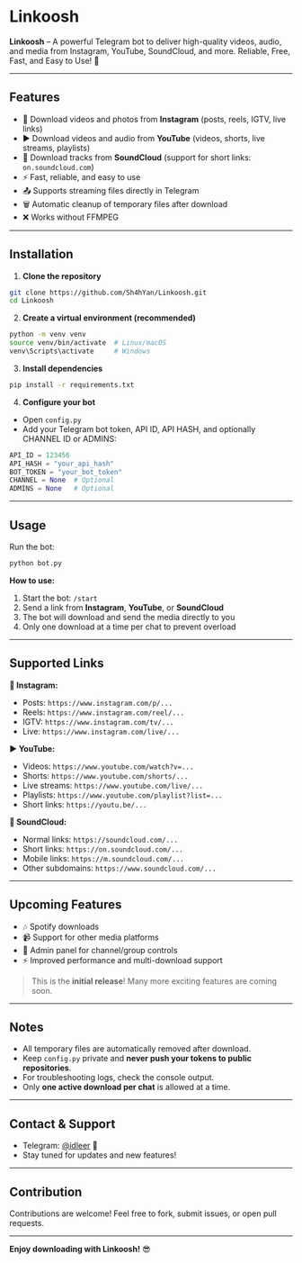 # Linkoosh

**Linkoosh** – A powerful Telegram bot to deliver high-quality videos, audio, and media from Instagram, YouTube, SoundCloud, and more. Reliable, Free, Fast, and Easy to Use! 🚀

---

## Features

- 📸 Download videos and photos from **Instagram** (posts, reels, IGTV, live links)  
- ▶️ Download videos and audio from **YouTube** (videos, shorts, live streams, playlists)  
- 🎵 Download tracks from **SoundCloud** (support for short links: `on.soundcloud.com`)  
- ⚡ Fast, reliable, and easy to use  
- 📤 Supports streaming files directly in Telegram  
- 🗑️ Automatic cleanup of temporary files after download  
- ❌ Works without FFMPEG  

---

## Installation

1. **Clone the repository**

```bash
git clone https://github.com/Sh4hYan/Linkoosh.git
cd Linkoosh
```

2. **Create a virtual environment (recommended)**

```bash
python -m venv venv
source venv/bin/activate  # Linux/macOS
venv\Scripts\activate     # Windows
```

3. **Install dependencies**

```bash
pip install -r requirements.txt
```

4. **Configure your bot**

- Open `config.py`  
- Add your Telegram bot token, API ID, API HASH, and optionally CHANNEL ID or ADMINS:

```python
API_ID = 123456
API_HASH = "your_api_hash"
BOT_TOKEN = "your_bot_token"
CHANNEL = None  # Optional
ADMINS = None   # Optional
```

---

## Usage

Run the bot:

```bash
python bot.py
```

**How to use:**

1. Start the bot: `/start`  
2. Send a link from **Instagram**, **YouTube**, or **SoundCloud**  
3. The bot will download and send the media directly to you  
4. Only one download at a time per chat to prevent overload  

---

## Supported Links

**📸 Instagram:**  
- Posts: `https://www.instagram.com/p/...`  
- Reels: `https://www.instagram.com/reel/...`  
- IGTV: `https://www.instagram.com/tv/...`  
- Live: `https://www.instagram.com/live/...`  

**▶️ YouTube:**  
- Videos: `https://www.youtube.com/watch?v=...`  
- Shorts: `https://www.youtube.com/shorts/...`  
- Live streams: `https://www.youtube.com/live/...`  
- Playlists: `https://www.youtube.com/playlist?list=...`  
- Short links: `https://youtu.be/...`  

**🎵 SoundCloud:**  
- Normal links: `https://soundcloud.com/...`  
- Short links: `https://on.soundcloud.com/...`  
- Mobile links: `https://m.soundcloud.com/...`  
- Other subdomains: `https://www.soundcloud.com/...`  

---

## Upcoming Features

- 🎶 Spotify downloads  
- 📹 Support for other media platforms  
- 👥 Admin panel for channel/group controls  
- ⚡ Improved performance and multi-download support  

> This is the **initial release**! Many more exciting features are coming soon.

---

## Notes

- All temporary files are automatically removed after download.  
- Keep `config.py` private and **never push your tokens to public repositories**.  
- For troubleshooting logs, check the console output.  
- Only **one active download per chat** is allowed at a time.  

---

## Contact & Support

- Telegram: [@idleer](https://t.me/idleer) 📲  
- Stay tuned for updates and new features!  

---

## Contribution

Contributions are welcome! Feel free to fork, submit issues, or open pull requests.

---

**Enjoy downloading with Linkoosh!** 😎
